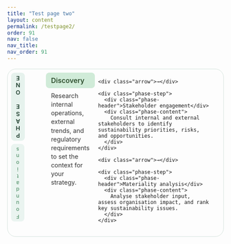 ```yaml
---
title: "Test page two"
layout: content
permalink: /testpage2/
order: 91
nav: false
nav_title: 
nav_order: 91
---
```


<div class="phase-diagram-wrapper">
  <aside class="phase-sidebar">
    <div class="rotated-label">PHASE ONE</div>
    <div class="rotated-label small">Foundations</div>
  </aside>

  <div class="phase-flow">
    <div class="phase-step">
      <div class="phase-header">Discovery</div>
      <div class="phase-content">
        Research internal operations, external trends, and regulatory requirements to set the context for your strategy.
      </div>
    </div>

    <div class="arrow">→</div>

    <div class="phase-step">
      <div class="phase-header">Stakeholder engagement</div>
      <div class="phase-content">
        Consult internal and external stakeholders to identify sustainability priorities, risks, and opportunities.
      </div>
    </div>

    <div class="arrow">→</div>

    <div class="phase-step">
      <div class="phase-header">Materiality analysis</div>
      <div class="phase-content">
        Analyse stakeholder input, assess organisation impact, and rank key sustainability issues.
      </div>
    </div>
  </div>
</div>

<style>
/* Entire diagram wrapper */
.phase-diagram-wrapper {
  display: flex;
  align-items: flex-start;
  gap: .5rem;
  border: 1px solid #d4e3dc;
  border-radius: 20px;
  padding: .5rem;
  margin: 1rem 0;
}

/* Sidebar: 15% width, flex-column labels */
.phase-sidebar {
  display: flex;
  flex-direction: column;
  gap: .5rem;
  width: 15%;
  min-width: 3rem;
  align-items: flex-start;
}

/* Vertical (bottom-to-top) text via writing-mode */
.rotated-label {
  writing-mode: vertical-rl;
  text-orientation: upright;
  transform: rotate(180deg);
  background: #e6f2ed;
  padding: .25rem .5rem;
  border-radius: 8px;
  font-weight: 600;
  font-size: .85rem;
  letter-spacing: .05em;
  color: #1f3f2e;
  white-space: nowrap;
}

/* Smaller, tinted “Foundations” */
.rotated-label.small {
  font-size: .75rem;
  font-weight: 500;
  color: #2f7c4c;
  opacity: .8;
}

/* Main flow: 3 steps + 2 arrows in a grid */
.phase-flow {
  flex: 1;
  display: grid;
  grid-template-columns: 1fr auto 1fr auto 1fr;
  grid-template-rows: auto 1fr;
  column-gap: .5rem;
  row-gap: .5rem;
}

.phase-step {
  grid-row: 1 / 3;
  display: flex;
  flex-direction: column;
}

.phase-header {
  grid-row: 1;
  background: #d0ebd8;
  padding: .5rem .75rem;
  border-radius: 8px;
  font-weight: 600;
  font-size: 1rem;
  color: #2f4f2f;
}

.phase-content {
  grid-row: 2;
  padding: .5rem .75rem;
  font-size: .9rem;
  line-height: 1.4;
  color: #333;
}

.arrow {
  grid-row: 1 / 3;
  justify-self: center;
  align-self: center;
  font-size: 1.25rem;
  color: #66a189;
  font-weight: bold;
}

/* Mobile: stack everything */
@media (max-width: 768px) {
  .phase-diagram-wrapper {
    flex-direction: column;
  }
  .phase-sidebar {
    display: none;
  }
  .phase-flow {
    display: flex;
    flex-direction: column;
    gap: .5rem;
  }
  .arrow {
    transform: rotate(90deg);
  }
}
</style>
